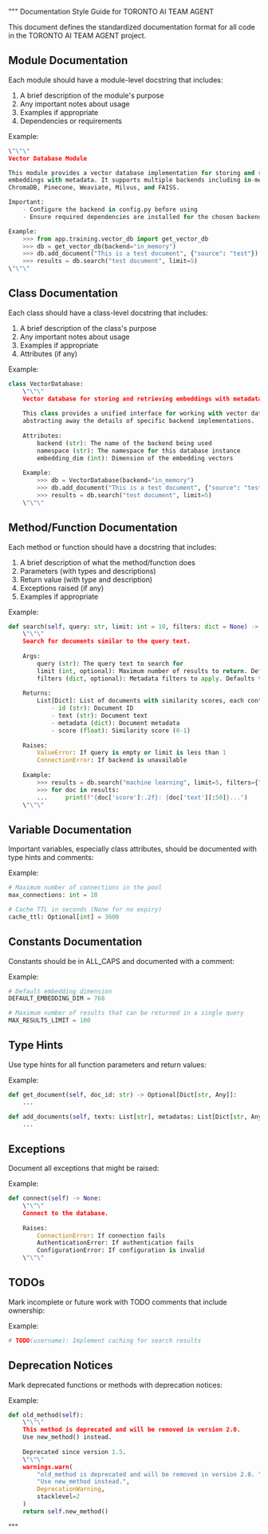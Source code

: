 """
Documentation Style Guide for TORONTO AI TEAM AGENT

This document defines the standardized documentation format for all code in the TORONTO AI TEAM AGENT project.

## Module Documentation

Each module should have a module-level docstring that includes:
1. A brief description of the module's purpose
2. Any important notes about usage
3. Examples if appropriate
4. Dependencies or requirements

Example:
```python
\"\"\"
Vector Database Module

This module provides a vector database implementation for storing and retrieving
embeddings with metadata. It supports multiple backends including in-memory,
ChromaDB, Pinecone, Weaviate, Milvus, and FAISS.

Important:
    - Configure the backend in config.py before using
    - Ensure required dependencies are installed for the chosen backend

Example:
    >>> from app.training.vector_db import get_vector_db
    >>> db = get_vector_db(backend="in_memory")
    >>> db.add_document("This is a test document", {"source": "test"})
    >>> results = db.search("test document", limit=5)
\"\"\"
```

## Class Documentation

Each class should have a class-level docstring that includes:
1. A brief description of the class's purpose
2. Any important notes about usage
3. Examples if appropriate
4. Attributes (if any)

Example:
```python
class VectorDatabase:
    \"\"\"
    Vector database for storing and retrieving embeddings with metadata.
    
    This class provides a unified interface for working with vector databases,
    abstracting away the details of specific backend implementations.
    
    Attributes:
        backend (str): The name of the backend being used
        namespace (str): The namespace for this database instance
        embedding_dim (int): Dimension of the embedding vectors
    
    Example:
        >>> db = VectorDatabase(backend="in_memory")
        >>> db.add_document("This is a test document", {"source": "test"})
        >>> results = db.search("test document", limit=5)
    \"\"\"
```

## Method/Function Documentation

Each method or function should have a docstring that includes:
1. A brief description of what the method/function does
2. Parameters (with types and descriptions)
3. Return value (with type and description)
4. Exceptions raised (if any)
5. Examples if appropriate

Example:
```python
def search(self, query: str, limit: int = 10, filters: dict = None) -> List[Dict]:
    \"\"\"
    Search for documents similar to the query text.
    
    Args:
        query (str): The query text to search for
        limit (int, optional): Maximum number of results to return. Defaults to 10.
        filters (dict, optional): Metadata filters to apply. Defaults to None.
    
    Returns:
        List[Dict]: List of documents with similarity scores, each containing:
            - id (str): Document ID
            - text (str): Document text
            - metadata (dict): Document metadata
            - score (float): Similarity score (0-1)
    
    Raises:
        ValueError: If query is empty or limit is less than 1
        ConnectionError: If backend is unavailable
    
    Example:
        >>> results = db.search("machine learning", limit=5, filters={"category": "AI"})
        >>> for doc in results:
        ...     print(f"{doc['score']:.2f}: {doc['text'][:50]}...")
    \"\"\"
```

## Variable Documentation

Important variables, especially class attributes, should be documented with type hints and comments:

Example:
```python
# Maximum number of connections in the pool
max_connections: int = 10

# Cache TTL in seconds (None for no expiry)
cache_ttl: Optional[int] = 3600
```

## Constants Documentation

Constants should be in ALL_CAPS and documented with a comment:

Example:
```python
# Default embedding dimension
DEFAULT_EMBEDDING_DIM = 768

# Maximum number of results that can be returned in a single query
MAX_RESULTS_LIMIT = 100
```

## Type Hints

Use type hints for all function parameters and return values:

Example:
```python
def get_document(self, doc_id: str) -> Optional[Dict[str, Any]]:
    ...

def add_documents(self, texts: List[str], metadatas: List[Dict[str, Any]]) -> List[str]:
    ...
```

## Exceptions

Document all exceptions that might be raised:

Example:
```python
def connect(self) -> None:
    \"\"\"
    Connect to the database.
    
    Raises:
        ConnectionError: If connection fails
        AuthenticationError: If authentication fails
        ConfigurationError: If configuration is invalid
    \"\"\"
```

## TODOs

Mark incomplete or future work with TODO comments that include ownership:

Example:
```python
# TODO(username): Implement caching for search results
```

## Deprecation Notices

Mark deprecated functions or methods with deprecation notices:

Example:
```python
def old_method(self):
    \"\"\"
    This method is deprecated and will be removed in version 2.0.
    Use new_method() instead.
    
    Deprecated since version 1.5.
    \"\"\"
    warnings.warn(
        "old_method is deprecated and will be removed in version 2.0. "
        "Use new_method instead.",
        DeprecationWarning,
        stacklevel=2
    )
    return self.new_method()
```
"""
